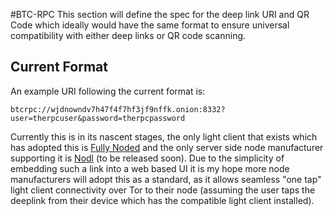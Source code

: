 #BTC-RPC
 This section will define the spec for the deep link URI and QR Code which ideally would have the same format to ensure universal compatibility with either deep links or QR code scanning.

## Current Format
An example URI following the current format is:

`btcrpc://wjdnowndv7h47f4f7hf3jf9nffk.onion:8332?user=therpcuser&password=therpcpassword`

Currently this is in its nascent stages, the only light client that exists which has adopted this is [Fully Noded](https://github.com/Fonta1n3/FullyNoded) and the only server side node manufacturer supporting it is [Nodl](https://www.nodl.it) (to be released soon). Due to the simplicity of embedding such a link into a web based UI it is my hope more node manufacturers will adopt this as a standard, as it allows seamless "one tap" light client connectivity over Tor to their node (assuming the user taps the deeplink from their device which has the compatible light client installed).
